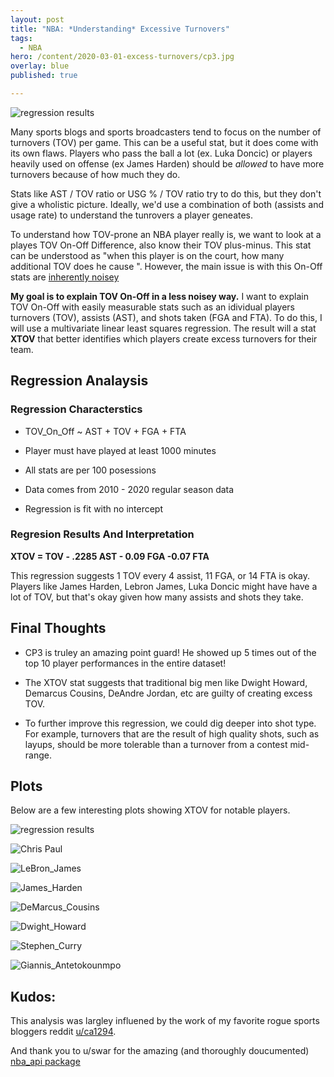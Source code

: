 ```yaml
---
layout: post
title: "NBA: *Understanding* Excessive Turnovers"
tags:
  - NBA
hero: /content/2020-03-01-excess-turnovers/cp3.jpg
overlay: blue
published: true

---
```

![regression results](/content/2020-03-01-excess-turnovers/regression_results.png) 

Many sports blogs and sports broadcasters tend to focus on the number of turnovers (TOV) per game. This can be a useful stat, but it does come with its own flaws. Players who pass the ball a lot (ex. Luka Doncic) or players heavily used on offense (ex James Harden) should be *allowed* to have more turnovers because of how much they do. 

Stats like AST / TOV ratio or USG % / TOV ratio try to do this, but they don't give a wholistic picture. Ideally, we'd use a combination of both (assists and usage rate) to understand the tunrovers a player geneates. 

To understand how TOV-prone an NBA player really is, we want to look at a playes TOV On-Off Difference, also know their TOV plus-minus. This stat can be understood as "when this player is on the court, how many additional TOV does he cause ". However, the main issue is with this On-Off stats are [inherently noisey](http://www.basketballinsiders.com/the-virtues-of-plus-minus-statistics/)

**My goal is to explain TOV On-Off in a less noisey way.** I want to explain TOV On-Off with easily measurable stats such as an idividual players turnovers (TOV), assists (AST), and shots taken (FGA and FTA). To do this, I will use a multivariate linear least squares regression. The result will a stat **XTOV** that better identifies which players create excess turnovers for their team. 

## Regression Analaysis

### Regression Characterstics

* TOV_On_Off ~ AST + TOV + FGA + FTA

* Player must have played at least 1000 minutes

* All stats are per 100 posessions 

* Data comes from 2010 - 2020 regular season data

* Regression is fit with no intercept

### Regresion Results And Interpretation

**XTOV = TOV - .2285 AST - 0.09 FGA -0.07 FTA**

This regression suggests 1 TOV every 4 assist, 11 FGA, or 14 FTA is okay. Players like James Harden, Lebron James, Luka Doncic might have have a lot of TOV, but that's okay given how many assists and shots they take.

## Final Thoughts

* CP3 is truley an amazing point guard! He showed up 5 times out of the top 10 player performances in the entire dataset!

* The XTOV stat suggests that traditional big men like Dwight Howard, Demarcus Cousins, DeAndre Jordan, etc are guilty of creating excess TOV.

* To further improve this regression, we could dig deeper into shot type. For example, turnovers that are the result of high quality shots, such as layups, should be more tolerable than a turnover from a contest mid-range.

## Plots
Below are a few interesting plots showing XTOV for notable players.

![regression results](/content/2020-03-01-excess-turnovers/) 

![Chris Paul](/content/2020-03-01-excess-turnovers/Chris_Paul.png) 

![LeBron_James](/content/2020-03-01-excess-turnovers/LeBron_James.png) 

![James_Harden](/content/2020-03-01-excess-turnovers/James_Harden.png) 

![DeMarcus_Cousins](/content/2020-03-01-excess-turnovers/DeMarcus_Cousins.png) 

![Dwight_Howard](/content/2020-03-01-excess-turnovers/Dwight_Howard.png) 

![Stephen_Curry](/content/2020-03-01-excess-turnovers/Stephen_Curry.png) 

![Giannis_Antetokounmpo](/content/2020-03-01-excess-turnovers/Giannis_Antetokounmpo.png) 

## Kudos:
This analysis was largley influened by the work of my favorite rogue sports bloggers reddit [u/ca1294](https://www.reddit.com/user/ca1294). 

And thank you to u/swar for the amazing (and thoroughly doucumented) [nba_api package](https://github.com/swar/nba_api)





